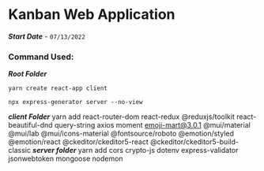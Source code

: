 # Kanban Web Application
***Start Date*** - ```07/13/2022```

### Command Used:
***Root Folder***

    yarn create react-app client
    
    npx express-generator server --no-view
    
***client Folder***
    yarn add react-router-dom react-redux @reduxjs/toolkit react-beautiful-dnd query-string axios moment emoji-mart@3.0.1 @mui/material @mui/lab @mui/icons-material @fontsource/roboto @emotion/styled @emotion/react @ckeditor/ckeditor5-react @ckeditor/ckeditor5-build-classic
***server folder***
    yarn add cors crypto-js dotenv express-validator jsonwebtoken mongoose nodemon
